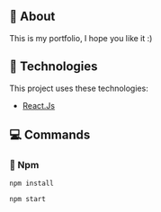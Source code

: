 <div id="about"> 

## :page_facing_up: About
This is my portfolio, I hope you like it :)
</div>

<div id="tecnologies"> 

## :rocket: Technologies
This project uses these technologies:
- [React.Js](https://pt-br.reactjs.org/)
</div>

## :computer: Commands 
<div id="commands"> 

### :memo: Npm
```npm
npm install
```
```npm
npm start
```
</div>
